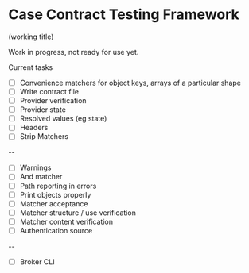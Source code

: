 # Case Contract Testing Framework

(working title)

Work in progress, not ready for use yet.

Current tasks

- [ ] Convenience matchers for object keys, arrays of a particular shape
- [ ] Write contract file
- [ ] Provider verification
- [ ] Provider state
- [ ] Resolved values (eg state)
- [ ] Headers
- [ ] Strip Matchers

--

- [ ] Warnings
- [ ] And matcher
- [ ] Path reporting in errors
- [ ] Print objects properly
- [ ] Matcher acceptance
- [ ] Matcher structure / use verification
- [ ] Matcher content verification
- [ ] Authentication source

--

- [ ] Broker CLI

